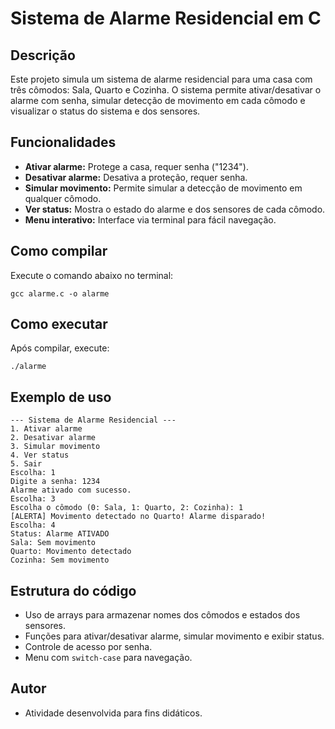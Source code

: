 # Sistema de Alarme Residencial em C

## Descrição
Este projeto simula um sistema de alarme residencial para uma casa com três cômodos: Sala, Quarto e Cozinha. O sistema permite ativar/desativar o alarme com senha, simular detecção de movimento em cada cômodo e visualizar o status do sistema e dos sensores.

## Funcionalidades
- **Ativar alarme:** Protege a casa, requer senha ("1234").
- **Desativar alarme:** Desativa a proteção, requer senha.
- **Simular movimento:** Permite simular a detecção de movimento em qualquer cômodo.
- **Ver status:** Mostra o estado do alarme e dos sensores de cada cômodo.
- **Menu interativo:** Interface via terminal para fácil navegação.

## Como compilar
Execute o comando abaixo no terminal:

```
gcc alarme.c -o alarme
```

## Como executar
Após compilar, execute:

```
./alarme
```

## Exemplo de uso
```
--- Sistema de Alarme Residencial ---
1. Ativar alarme
2. Desativar alarme
3. Simular movimento
4. Ver status
5. Sair
Escolha: 1
Digite a senha: 1234
Alarme ativado com sucesso.
Escolha: 3
Escolha o cômodo (0: Sala, 1: Quarto, 2: Cozinha): 1
[ALERTA] Movimento detectado no Quarto! Alarme disparado!
Escolha: 4
Status: Alarme ATIVADO
Sala: Sem movimento
Quarto: Movimento detectado
Cozinha: Sem movimento
```

## Estrutura do código
- Uso de arrays para armazenar nomes dos cômodos e estados dos sensores.
- Funções para ativar/desativar alarme, simular movimento e exibir status.
- Controle de acesso por senha.
- Menu com `switch-case` para navegação.

## Autor
- Atividade desenvolvida para fins didáticos.
